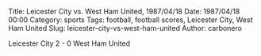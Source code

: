 Title: Leicester City vs. West Ham United, 1987/04/18
Date: 1987/04/18 00:00
Category: sports
Tags: football, football scores, Leicester City, West Ham United
Slug: leicester-city-vs-west-ham-united
Author: carbonero


Leicester City 2 - 0 West Ham United
